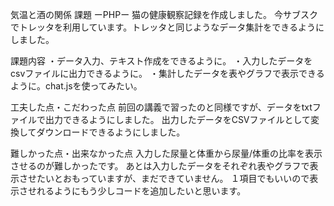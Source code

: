 気温と酒の関係
課題 ーPHPー
猫の健康観察記録を作成しました。 今サブスクでトレッタを利用しています。トレッタと同じようなデータ集計をできるようにしました。

課題内容
・データ入力、テキスト作成をできるように。 ・入力したデータをcsvファイルに出力できるように。 ・集計したデータを表やグラフで表示できるように。chat.jsを使ってみたい。

工夫した点・こだわった点
前回の講義で習ったのと同様ですが、データをtxtファイルで出力できるようにしました。 出力したデータをCSVファイルとして変換してダウンロードできるようにしました。

難しかった点・出来なかった点
入力した尿量と体重から尿量/体重の比率を表示させるのが難しかったです。 あとは入力したデータをそれぞれ表やグラフで表示させたいとおもっていますが、まだできていません。 １項目でもいいので表示させれるようにもう少しコードを追加したいと思います。
